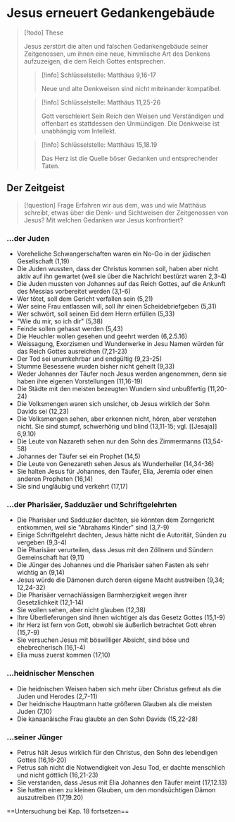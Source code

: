 # Jesus erneuert Gedankengebäude

> [!todo] These
> 
> Jesus zerstört die alten und falschen Gedankengebäude seiner Zeitgenossen, um ihnen eine neue, himmlische Art des Denkens aufzuzeigen, die dem Reich Gottes entsprechen.
> 
> > [!info] Schlüsselstelle: Matthäus 9,16-17
> > 
> > Neue und alte Denkweisen sind nicht miteinander kompatibel.
>
> > [!info] Schlüsselstelle: Matthäus 11,25-26
> > 
> > Gott verschleiert Sein Reich den Weisen und Verständigen und offenbart es stattdessen den Unmündigen. Die Denkweise ist unabhängig vom Intellekt.
> 
> > [!info] Schlüsselstelle: Matthäus 15,18.19
> > 
> > Das Herz ist die Quelle böser Gedanken und entsprechender Taten.

## Der Zeitgeist

> [!question] Frage
> Erfahren wir aus dem, was und wie Matthäus schreibt, etwas über die Denk- und Sichtweisen der Zeitgenossen von Jesus? Mit welchen Gedanken war Jesus konfrontiert?

### ...der Juden

- Voreheliche Schwangerschaften waren ein No-Go in der jüdischen Gesellschaft (1,19)
- Die Juden wussten, dass der Christus kommen soll, haben aber nicht aktiv auf ihn gewartet (weil sie über die Nachricht bestürzt waren 2,3-4)
- Die Juden mussten von Johannes auf das Reich Gottes, auf die Ankunft des Messias vorbereitet werden (3,1-6)
- Wer tötet, soll dem Gericht verfallen sein (5,21)
- Wer seine Frau entlassen will, soll ihr einen Scheidebriefgeben (5,31)
- Wer schwört, soll seinen Eid dem Herrn erfüllen (5,33)
- "Wie du mir, so ich dir" (5,38)
- Feinde sollen gehasst werden (5,43)
- Die Heuchler wollen gesehen und geehrt werden (6,2.5.16)
- Weissagung, Exorzismen und Wunderwerke in Jesu Namen würden für das Reich Gottes ausreichen (7,21-23)
- Der Tod sei unumkehrbar und endgültig (9,23-25)
- Stumme Besessene wurden bisher nicht geheilt (9,33)
- Weder Johannes der Täufer noch Jesus werden angenommen, denn sie haben ihre eigenen Vorstellungen (11,16-19)
- Die Städte mit den meisten bezeugten Wundern sind unbußfertig (11,20-24)
- Die Volksmengen waren sich unsicher, ob  Jesus wirklich der Sohn Davids sei (12,23)
- Die Volksmengen sehen, aber erkennen nicht, hören, aber verstehen nicht. Sie sind stumpf, schwerhörig und blind (13,11-15; vgl. [[Jesaja]] 6,9.10)
- Die Leute von Nazareth sehen nur den Sohn des Zimmermanns (13,54-58)
- Johannes der Täufer sei ein Prophet (14,5)
- Die Leute von Genezareth sehen Jesus als Wunderheiler (14,34-36)
- Sie halten Jesus für Johannes, den Täufer, Elia, Jeremia oder einen anderen Propheten (16,14)
- Sie sind ungläubig und verkehrt (17,17)

### ...der Pharisäer, Sadduzäer und Schriftgelehrten

- Die Pharisäer und Sadduzäer dachten, sie könnten dem Zorngericht entkommen, weil sie "Abrahams Kinder" sind (3,7-9)
- Einige Schriftgelehrt dachten, Jesus hätte nicht die Autorität, Sünden zu vergeben (9,3-4)
- Die Pharisäer verurteilen, dass Jesus mit den Zöllnern und Sündern Gemeinschaft hat (9,11)
- Die Jünger des Johannes und die Pharisäer sahen Fasten als sehr wichtig an (9,14)
- Jesus würde die Dämonen durch deren eigene Macht austreiben (9,34; 12,24-32)
- Die Pharisäer vernachlässigen Barmherzigkeit wegen ihrer Gesetzlichkeit (12,1-14)
- Sie wollen sehen, aber nicht glauben (12,38)
- Ihre Überlieferungen sind ihnen wichtiger als das Gesetz Gottes (15,1-9)
- Ihr Herz ist fern von Gott, obwohl sie äußerlich betrachtet Gott ehren (15,7-9)
- Sie versuchen Jesus mit böswilliger Absicht, sind böse und ehebrecherisch (16,1-4)
- Elia muss zuerst kommen (17,10)

### ...heidnischer Menschen

- Die heidnischen Weisen haben sich mehr über Christus gefreut als die Juden und Herodes (2,7-11)
- Der heidnische Hauptmann hatte größeren Glauben als die meisten Juden (7,10)
- Die kanaanäische Frau glaubte an den Sohn Davids (15,22-28)

### ...seiner Jünger

- Petrus hält Jesus wirklich für den Christus, den Sohn des lebendigen Gottes (16,16-20)
- Petrus sah nicht die Notwendigkeit von Jesu Tod, er dachte menschlich und nicht göttlich (16,21-23)
- Sie verstanden, dass Jesus mit Elia Johannes den Täufer meint (17,12.13)
- Sie hatten einen zu kleinen Glauben, um den mondsüchtigen Dämon auszutreiben (17,19.20)

==Untersuchung bei Kap. 18 fortsetzen==



